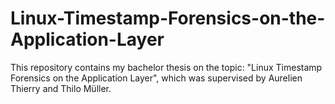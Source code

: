 # Linux-Timestamp-Forensics-on-the-Application-Layer
This repository contains my bachelor thesis on the topic: "Linux Timestamp Forensics on the Application Layer", which was supervised by Aurelien Thierry and Thilo Müller.
